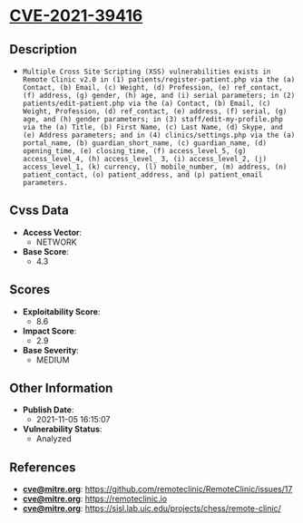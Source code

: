 
# [CVE-2021-39416](https://cve.mitre.org/cgi-bin/cvename.cgi?name=CVE-2021-39416)

## Description

- `Multiple Cross Site Scripting (XSS) vulnerabilities exists in Remote Clinic v2.0 in (1) patients/register-patient.php via the (a) Contact, (b) Email, (c) Weight, (d) Profession, (e) ref_contact, (f) address, (g) gender, (h) age, and (i) serial parameters; in (2) patients/edit-patient.php via the (a) Contact, (b) Email, (c) Weight, Profession, (d) ref_contact, (e) address, (f) serial, (g) age, and (h) gender parameters; in (3) staff/edit-my-profile.php via the (a) Title, (b) First Name, (c) Last Name, (d) Skype, and (e) Address parameters; and in (4) clinics/settings.php via the (a) portal_name, (b) guardian_short_name, (c) guardian_name, (d) opening_time, (e) closing_time, (f) access_level_5, (g) access_level_4, (h) access_level_ 3, (i) access_level_2, (j) access_level_1, (k) currency, (l) mobile_number, (m) address, (n) patient_contact, (o) patient_address, and (p) patient_email parameters.`

## Cvss Data

- **Access Vector**:
  - NETWORK
- **Base Score**:
  - 4.3

## Scores

- **Exploitability Score**:
  - 8.6
- **Impact Score**:
  - 2.9
- **Base Severity**:
  - MEDIUM

## Other Information

- **Publish Date**:
  - 2021-11-05 16:15:07
- **Vulnerability Status**:
  - Analyzed

## References

- **cve@mitre.org**: https://github.com/remoteclinic/RemoteClinic/issues/17
- **cve@mitre.org**: https://remoteclinic.io
- **cve@mitre.org**: https://sisl.lab.uic.edu/projects/chess/remote-clinic/
